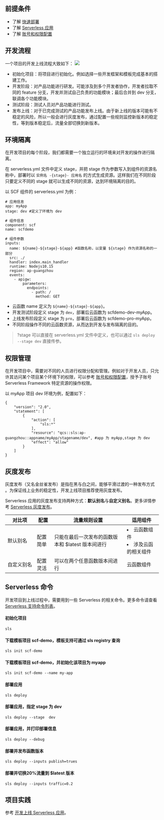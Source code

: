 ## 前提条件
- 了解 [快速部署](https://cloud.tencent.com/document/product/1154/41775)
- 了解 [Serverless 应用](https://cloud.tencent.com/document/product/1154/48261)
- 了解 [账号和权限配置](https://cloud.tencent.com/document/product/1154/43006)



## 开发流程
一个项目的开发上线流程大致如下：
![](https://main.qcloudimg.com/raw/af7fe3252a3607f929ad0c6e1736b6dc.svg)
<dx-steps>
- 初始化项目：将项目进行初始化。例如选择一些开发框架和模板完成基本的搭建工作。
- 开发阶段：对产品功能进行研发。可能涉及到多个开发者协作，开发者拉取不同的 feature 分支，开发并测试自己负责的功能模块；最后合并到 dev 分支，联调各个功能模块。
- 测试阶段：测试人员对产品功能进行测试。
- 发布上线：对于已完成测试的产品功能发布上线。由于新上线的版本可能有不稳定的风险，所以一般会进行灰度发布，通过配置一些规则监控新版本的稳定性，等到版本稳定后，流量全部切换到新版本。
</dx-steps>



## 环境隔离
在开发项目的每个阶段，我们都需要一个独立运行的环境来对开发的操作进行隔离。

在 serverless.yml 文件中定义 stage，并把 stage 作为参数写入到组件的资源名称中，部署时以 `实例名 -{stage}- 应用名` 的方式生成资源。这样我们在不同阶段只要定义不同的 stage 就可以生成不同的资源，达到环境隔离的目的。

以 SCF 组件的 serverless.yml 为例：
```
# 应用信息
app: myApp
stage: dev #定义了环境为 dev

# 组件信息
component: scf 
name: scfdemo 

# 组件参数
inputs:
  name: ${name}-${stage}-${app} #函数名称，以变量 ${stage} 作为资源名称的一部分
  src: ./  
  handler: index.main_handler 
  runtime: Nodejs10.15 
  region: ap-guangzhou 
  events: 
    - apigw: 
        parameters:
          endpoints:
            - path: /
              method: GET
```

- 云函数 name 定义为 `${name}-${stage}-${app}`。
- 开发测试阶段定义 stage 为 `dev`，部署后云函数为 scfdemo-dev-myApp。
- 上线发布阶段定义 stage 为 `pro`，部署后云函数为 scfdemo-pro-myApp。
- 不同阶段操作不同的云函数资源，从而达到开发与发布隔离的目的。

>?stage 可以直接在 serverless.yml 文件中定义，也可以通过 `sls deploy --stage dev` 直接传参。



## 权限管理
在开发项目中，需要对不同的人员进行权限分配和管理。例如对于开发人员，只允许其访问某个项目某个环境下的权限，可以参考 [账号和权限配置](https://cloud.tencent.com/document/product/1154/43006)，授予子账号 Serverless Framework 特定资源的操作权限。

以 myApp 项目 dev 环境为例，配置如下：
```
{
    "version": "2.0",
    "statement": [
        {
            "action": [
                "sls:*"
            ],
            "resource": "qcs::sls:ap-guangzhou::appname/myApp/stagename/dev", #app 为 myApp,stage 为 dev
            "effect": "allow"
        }
    ]
}
```



## 灰度发布
灰度发布（又名金丝雀发布）是指在黑与白之间，能够平滑过渡的一种发布方式 。为保证线上业务的稳定性，开发上线项目推荐使用灰度发布。

Serverless 应用的灰度发布支持两种方式：**默认别名**与**自定义别名**。更多详情参考 [Serverless 灰度发布](https://cloud.tencent.com/document/product/1154/46330)。


| 对比项 | 配置 | 流量规则设置 | 适用组件 |
|---------|------|---------|---------|
|  默认别名 | 配置简单 | 只能在最后一次发布的函数版本和 $latest 版本间进行 | <li >云函数组件</li><li>涉及云函的相关组件 </li> |
| <nobr> 自定义别名 </nobr> | 配置灵活 | 可以在两个任意函数版本间进行 | 云函数组件 |


## Serverless 命令
开发项目到上线过程中，需要用到一些 Serverless 的相关命令。更多命令请查看 [Serverless 支持命令列表](https://cloud.tencent.com/document/product/1154/43877)。


#### 初始化项目
```
sls
```

#### 下载模板项目 scf-demo，模板支持可通过 sls registry 查询
```
sls init scf-demo
```

#### 下载模板项目 scf-demo，并初始化该项目为 myapp
```
sls init scf-demo --name my-app 
```


#### 部署应用
```
sls deploy
```


#### 部署应用，指定 stage 为 dev
```
sls deploy --stage  dev
```


#### 部署应用，并打印部署信息
```
sls deploy --debug
```


#### 部署并发布函数版本
```
sls deploy --inputs publish=trues
```


#### 部署并切换20%流量到 $latest 版本
```
sls deploy --inputs traffic=0.2
```


## 项目实践
参考 [开发上线 Serverless 应用](https://cloud.tencent.com/document/product/1154/47288)。
